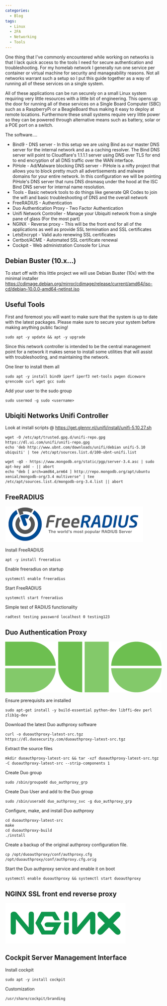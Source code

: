 ```yaml
---
categories:
  - Blog
tags:
  - Linux
  - 2FA
  - Networking
  - Tools
---
```


One thing that I've commonly encountered while working on networks is that I lack quick access to the tools I need for secure authentication and troubleshooting. For my homelab network I generally run one service per container or virtual machine for security and manageability reasons. Not all networks warrant such a setup so I put this guide together as a way of running all of these services on a single system.

All of these applications can be run securely on a small Linux system requiring very little resources with a little bit of engineering. This opens up the door for running all of these services on a Single Board Computer (SBC) such as a RaspberryPi or a BeagleBoard thus making it easy to deploy at remote locations. Furthermore these small systems require very little power so they can be powered through alternative means such as battery, solar or a POE port on a switch.

The software....

* Bind9 - DNS server - In this setup we are using Bind as our master DNS server for the internal network and as a caching resolver. The Bind DNS server will point to Cloudflare's 1.1.1.1 server using DNS over TLS for end to end encryption of all DNS traffic over the WAN interface.
* PiHole - Ad/Malware blocking DNS server - PiHole is a nifty project that allows you to block pretty much all advertisements and malware domains for your entire network. In this configuration we will be pointing PiHole's DNS server that runs DNS dnsmasq under the hood at the ISC Bind DNS server for internal name resolution.
* Tools - Basic network tools to do things like generate QR Codes to join the wifi and basic troubleshooting of DNS and the overall network
* FreeRADIUS - Authentication
* Duo Authentication Proxy - Two Factor Authentication
* Unifi Network Controller - Manage your Ubiquiti network from a single pane of glass (For the most part)
* NGINX - Reverse proxy - This will be the front end for all of the applications as well as provide SSL termination and SSL certificates
* LetsEncrypt - Valid auto renewing SSL certificates
* Certbot/ACME - Automated SSL certificate renewal
* Cockpit - Web administration Console for Linux

## Debian Buster (10.x...)

To start off with this little project we will use Debian Buster (10x) with the minimal installer
https://cdimage.debian.org/mirror/cdimage/release/current/amd64/iso-cd/debian-10.0.0-amd64-netinst.iso

## Useful Tools

First and foremost you will want to make sure that the system is up to date with the latest packages. Please make sure to secure your system before making anything public facing!

```
sudo apt -y update && apt -y upgrade
```

Since this network controller is intended to be the central management point for a network it makes sense to install some utilities that will assist with troubleshooting, and maintaining the network.

One liner to install them all

```
sudo apt -y install bind9 iperf iperf3 net-tools pwgen diceware qrencode curl wget gcc sudo
```

Add your user to the sudo group
```
sudo usermod -g sudo <username>
```

## Ubiqiti Networks Unifi Controller

Look at install scripts @ https://get.glennr.nl/unifi/install/unifi-5.10.27.sh

```
wget -O /etc/apt/trusted.gpg.d/unifi-repo.gpg https://dl.ui.com/unifi/unifi-repo.gpg
echo 'deb http://www.ubnt.com/downloads/unifi/debian unifi-5.10 ubiquiti' | tee /etc/apt/sources.list.d/100-ubnt-unifi.list
```

```
wget -qO - https://www.mongodb.org/static/pgp/server-3.4.asc | sudo apt-key add - || abort
echo "deb [ arch=amd64,arm64 ] http://repo.mongodb.org/apt/ubuntu xenial/mongodb-org/3.4 multiverse" | tee /etc/apt/sources.list.d/mongodb-org-3.4.list || abort
```
## FreeRADIUS
![Logo](/assets/images/freeradius.png)

Install FreeRADIUS
```
apt -y install freeradius
```

Enable freeradius on startup

```
systemctl enable freeradius
```

Start FreeRADIUS
```
systemctl start freeradius
```

Simple test of RADIUS functionality
```
radtest testing password localhost 0 testing123
```

## Duo Authentication Proxy
![Logo](/assets/images/duo.png)

Ensure prerequisits are installed

```
sudo apt-get install -y build-essential python-dev libffi-dev perl zlib1g-dev
```

Download the latest Duo authproxy software

```
curl -o duoauthproxy-latest-src.tgz https://dl.duosecurity.com/duoauthproxy-latest-src.tgz
```

Extract the source files

```
mkdir duoauthproxy-latest-src && tar -xzf duoauthproxy-latest-src.tgz -C duoauthproxy-latest-src --strip-components 1
```

Create Duo group

```
sudo /sbin/groupadd duo_authproxy_grp
```

Create Duo User and add to the Duo group

```
sudo /sbin/useradd duo_authproxy_svc -g duo_authproxy_grp
```


Configure, make, and install Duo authproxy
```
cd duoauthproxy-latest-src
make
cd duoauthproxy-build
./install
```

Create a backup of the original authproxy configuration file.
```
cp /opt/duoauthproxy/conf/authproxy.cfg /opt/duoauthproxy/conf/authproxy.cfg.orig
```
Start the Duo authproxy service and enable it on boot

```
systemctl enable duoauthproxy && systemctl start duoauthproxy
```

## NGINX SSL front end reverse proxy
![Logo](/assets/images/nginx.png)

## Cockpit Server Management Interface

Install cockpit
```
sudo apt -y install cockpit
```

Customization
```
/usr/share/cockpit/branding
```
